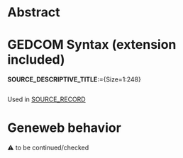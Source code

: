 ﻿# Abstract

# GEDCOM Syntax (extension included)

**SOURCE_DESCRIPTIVE_TITLE**:={Size=1:248}
<pre>
</pre>
Used in <a href=Ged.SOURCE_RECORD.md>SOURCE_RECORD</a><br />

# Geneweb behavior


:warning: to be continued/checked

